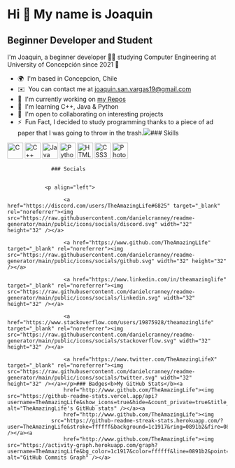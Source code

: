 Hi 👋 My name is Joaquin
========================

Beginner Developer and Student
------------------------------

I'm Joaquin, a beginner developer 👨‍💻 studying Computer Engineering at University of Concepción since 2021 🚀

*   🌍  I'm based in Concepcion, Chile
*   ✉️  You can contact me at [joaquin.san.vargas19@gmail.com](mailto:joaquin.san.vargas19@gmail.com)
*   🚀  I'm currently working on [my Repos](http://github.com/TheAmazingLife?tab=repositories&type=source)
*   🧠  I'm learning C++, Java & Python
*   🤝  I'm open to collaborating on interesting projects
*   ⚡  Fun Fact, I decided to study programming thanks to a piece of ad paper that I was going to throw in the trash.<a href="https://www.github.com/TheAmazingLife" target="_blank" rel="noreferrer"><img
                  src="https://img.shields.io/github/followers/TheAmazingLife?logo=github&style=for-the-badge&color=0891b2&labelColor=1c1917" /></a>### Skills 
<p align="left">
<a href="https://docs.microsoft.com/en-us/cpp/?view=msvc-170" target="_blank" rel="noreferrer"><img src="https://raw.githubusercontent.com/danielcranney/readme-generator/main/public/icons/skills/c-colored.svg" width="36" height="36" alt="C" /></a>
<a href="https://docs.microsoft.com/en-us/cpp/?view=msvc-170" target="_blank" rel="noreferrer"><img src="https://raw.githubusercontent.com/danielcranney/readme-generator/main/public/icons/skills/cplusplus-colored.svg" width="36" height="36" alt="C++" /></a>
<a href="https://www.oracle.com/java/" target="_blank" rel="noreferrer"><img src="https://raw.githubusercontent.com/danielcranney/readme-generator/main/public/icons/skills/java-colored.svg" width="36" height="36" alt="Java" /></a>
<a href="https://www.python.org/" target="_blank" rel="noreferrer"><img src="https://raw.githubusercontent.com/danielcranney/readme-generator/main/public/icons/skills/python-colored.svg" width="36" height="36" alt="Python" /></a>
<a href="https://developer.mozilla.org/en-US/docs/Glossary/HTML5" target="_blank" rel="noreferrer"><img src="https://raw.githubusercontent.com/danielcranney/readme-generator/main/public/icons/skills/html5-colored.svg" width="36" height="36" alt="HTML5" /></a>
<a href="https://www.w3.org/TR/CSS/#css" target="_blank" rel="noreferrer"><img src="https://raw.githubusercontent.com/danielcranney/readme-generator/main/public/icons/skills/css3-colored.svg" width="36" height="36" alt="CSS3" /></a>
<a href="https://www.adobe.com/uk/products/photoshop.html" target="_blank" rel="noreferrer"><img src="https://raw.githubusercontent.com/danielcranney/readme-generator/main/public/icons/skills/photoshop-colored.svg" width="36" height="36" alt="Photoshop" /></a>
</p>
                    
                  ### Socials
                  
                  
                <p align="left">
                          
                      <a href="https://discord.com/users/TheAmazingLife#6825" target="_blank" rel="noreferrer"><img src="https://raw.githubusercontent.com/danielcranney/readme-generator/main/public/icons/socials/discord.svg" width="32" height="32" /></a>
                          
                      <a href="https://www.github.com/TheAmazingLife" target="_blank" rel="noreferrer"><img src="https://raw.githubusercontent.com/danielcranney/readme-generator/main/public/icons/socials/github.svg" width="32" height="32" /></a>
                          
                      <a href="https://www.linkedin.com/in/theamazinglife" target="_blank" rel="noreferrer"><img src="https://raw.githubusercontent.com/danielcranney/readme-generator/main/public/icons/socials/linkedin.svg" width="32" height="32" /></a>
                          
                      <a href="https://www.stackoverflow.com/users/19875928/theamazinglife" target="_blank" rel="noreferrer"><img src="https://raw.githubusercontent.com/danielcranney/readme-generator/main/public/icons/socials/stackoverflow.svg" width="32" height="32" /></a>
                          
                      <a href="https://www.twitter.com/TheAmazingLifeX" target="_blank" rel="noreferrer"><img src="https://raw.githubusercontent.com/danielcranney/readme-generator/main/public/icons/socials/twitter.svg" width="32" height="32" /></a></p>### Badges<b>My GitHub Stats</b><a
                      href="http://www.github.com/TheAmazingLife"><img src="https://github-readme-stats.vercel.app/api?username=TheAmazingLife&show_icons=true&hide=&count_private=true&title_color=0891b2&text_color=ffffff&icon_color=0891b2&bg_color=1c1917&hide_border=true&show_icons=true" alt="TheAmazingLife's GitHub stats" /></a><a
                      href="http://www.github.com/TheAmazingLife"><img
                  src="https://github-readme-streak-stats.herokuapp.com/?user=TheAmazingLife&stroke=ffffff&background=1c1917&ring=0891b2&fire=0891b2&currStreakNum=ffffff&currStreakLabel=0891b2&sideNums=ffffff&sideLabels=ffffff&dates=ffffff&hide_border=true" /></a><a
                      href="http://www.github.com/TheAmazingLife"><img src="https://activity-graph.herokuapp.com/graph?username=TheAmazingLife&bg_color=1c1917&color=ffffff&line=0891b2&point=ffffff&area_color=1c1917&area=true&hide_border=true&custom_title=GitHub%20Commits%20Graph" alt="GitHub Commits Graph" /></a>
